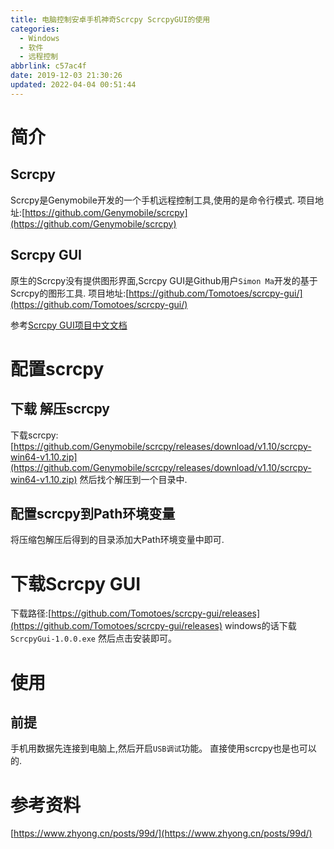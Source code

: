 ```yaml
---
title: 电脑控制安卓手机神奇Scrcpy ScrcpyGUI的使用
categories: 
  - Windows
  - 软件
  - 远程控制
abbrlink: c57ac4f
date: 2019-12-03 21:30:26
updated: 2022-04-04 00:51:44
---
```

# 简介
## Scrcpy
Scrcpy是Genymobile开发的一个手机远程控制工具,使用的是命令行模式.
项目地址:[https://github.com/Genymobile/scrcpy](https://github.com/Genymobile/scrcpy)
## Scrcpy GUI
原生的Scrcpy没有提供图形界面,Scrcpy GUI是Github用户`Simon Ma`开发的基于Scrcpy的图形工具.
项目地址:[https://github.com/Tomotoes/scrcpy-gui/](https://github.com/Tomotoes/scrcpy-gui/)

参考[Scrcpy GUI项目中文文档](https://github.com/Tomotoes/scrcpy-gui/blob/master/README.zh_CN.md)
# 配置scrcpy
## 下载 解压scrcpy
下载scrcpy:[https://github.com/Genymobile/scrcpy/releases/download/v1.10/scrcpy-win64-v1.10.zip](https://github.com/Genymobile/scrcpy/releases/download/v1.10/scrcpy-win64-v1.10.zip)
然后找个解压到一个目录中.
## 配置scrcpy到Path环境变量
将压缩包解压后得到的目录添加大Path环境变量中即可.

# 下载Scrcpy GUI
下载路径:[https://github.com/Tomotoes/scrcpy-gui/releases](https://github.com/Tomotoes/scrcpy-gui/releases)
windows的话下载`ScrcpyGui-1.0.0.exe`
然后点击安装即可。
# 使用
## 前提
手机用数据先连接到电脑上,然后开启`USB调试`功能。
直接使用scrcpy也是也可以的.

# 参考资料
[https://www.zhyong.cn/posts/99d/](https://www.zhyong.cn/posts/99d/)
